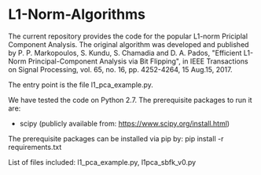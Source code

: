 # L1-Norm-Algorithms
The current repository provides the code for the popular L1-norm Priciplal Component Analysis. The original algorithm was developed and published by P. P. Markopoulos, S. Kundu, S. Chamadia and D. A. Pados, "Efficient L1-Norm Principal-Component Analysis via Bit Flipping", in IEEE Transactions on Signal Processing, vol. 65, no. 16, pp. 4252-4264, 15 Aug.15, 2017.

The entry point is the file l1_pca_example.py.

We have tested the code on Python 2.7. The prerequisite packages to run it are: 
- scipy (publicly available from: https://www.scipy.org/install.html)

The prerequisite packages can be installed via pip by: 
pip install -r requirements.txt

List of files included: l1_pca_example.py, l1pca_sbfk_v0.py
